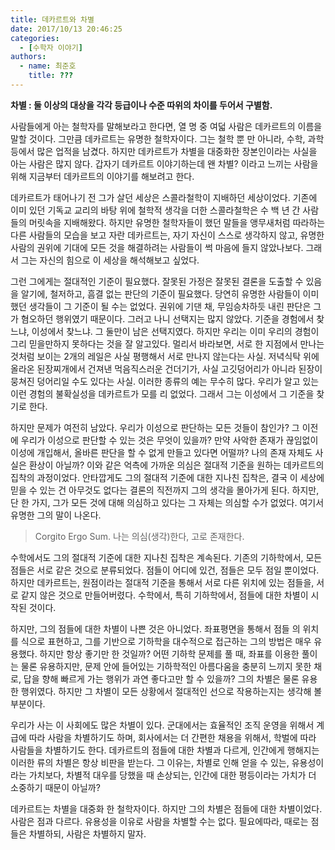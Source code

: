 ```yaml
---
title: 데카르트와 차별
date: 2017/10/13 20:46:25
categories:
  - [수학자 이야기]
authors:
  - name: 최준호
    title: ???
---
```


**차별 : 둘 이상의 대상을 각각 등급이나 수준 따위의 차이를 두어서 구별함.**

사람들에게 아는 철학자를 말해보라고 한다면, 열 명 중 여덟 사람은 데카르트의 이름을 말할 것이다. 그만큼 데카르트는 유명한 철학자이다. 그는 철학 뿐 만 아니라, 수학, 과학 등에서 많은 업적을 남겼다. 하지만 데카르트가 차별을 대중화한 장본인이라는 사실을 아는 사람은 많지 않다. 갑자기 데카르트 이야기하는데 왠 차별? 이라고 느끼는 사람을 위해 지금부터 데카르트의 이야기를 해보려고 한다.

데카르트가 태어나기 전 그가 살던 세상은 스콜라철학이 지배하던 세상이었다. 기존에 이미 있던 기독교 교리의 바탕 위에 철학적 생각을 더한 스콜라철학은 수 백 년 간 사람들의 머릿속을 지배해왔다. 하지만 유명한 철학자들이 했던 말들을 앵무새처럼 따라하는 다른 사람들의 모습을 보고 자란 데카르트는, 자기 자신이 스스로 생각하지 않고, 유명한 사람의 권위에 기대에 모든 것을 해결하려는 사람들이 썩 마음에 들지 않았나보다. 그래서 그는 자신의 힘으로 이 세상을 해석해보고 싶었다.

그런 그에게는 절대적인 기준이 필요했다. 잘못된 가정은 잘못된 결론을 도출할 수 있음을 알기에, 철저하고, 흠결 없는 판단의 기준이 필요했다. 당연히 유명한 사람들이 이미 했던 생각들이 그 기준이 될 수는 없었다. 권위에 기댄 채, 무임승차하듯 내린 판단은 그가 혐오하던 행위였기 때문이다. 그러고 나니 선택지는 많지 않았다. 기준을 경험에서 찾느냐, 이성에서 찾느냐. 그 둘만이 남은 선택지였다. 하지만 우리는 이미 우리의 경험이 그리 믿을만하지 못하다는 것을 잘 알고있다. 멀리서 바라보면, 서로 한 지점에서 만나는 것처럼 보이는 2개의 레일은 사실 평행해서 서로 만나지 않는다는 사실. 저녁식탁 위에 올라온 된장찌개에서 건져낸 먹음직스러운 건더기가, 사실 고깃덩어리가 아니라 된장이 뭉쳐진 덩어리일 수도 있다는 사실. 이러한 종류의 예는 무수히 많다. 우리가 알고 있는 이런 경험의 불확실성을 데카르트가 모를 리 없었다. 그래서 그는 이성에서 그 기준을 찾기로 한다.

하지만 문제가 여전히 남았다. 우리가 이성으로 판단하는 모든 것들이 참인가? 그 이전에 우리가 이성으로 판단할 수 있는 것은 무엇이 있을까? 만약 사악한 존재가 끊임없이 이성에 개입해서, 올바른 판단을 할 수 없게 만들고 있다면 어떨까? 나의 존재 자체도 사실은 환상이 아닐까? 이와 같은 억측에 가까운 의심은 절대적 기준을 원하는 데카르트의 집착의 과정이었다. 안타깝게도 그의 절대적 기준에 대한 지나친 집착은, 결국 이 세상에 믿을 수 있는 건 아무것도 없다는 결론의 직전까지 그의 생각을 몰아가게 된다. 하지만, 단 한 가지, 그가 모든 것에 대해 의심하고 있다는 그 자체는 의심할 수가 없었다. 여기서 유명한 그의 말이 나온다. ​

> Corgito Ergo Sum. 나는 의심(생각)한다, 고로 존재한다.

수학에서도 그의 절대적 기준에 대한 지나친 집착은 계속된다. 기존의 기하학에서, 모든 점들은 서로 같은 것으로 분류되었다. 점들이 어디에 있건, 점들은 모두 점일 뿐이었다. 하지만 데카르트는, 원점이라는 절대적 기준을 통해서 서로 다른 위치에 있는 점들을, 서로 같지 않은 것으로 만들어버렸다. 수학에서, 특히 기하학에서, 점들에 대한 차별이 시작된 것이다.

하지만, 그의 점들에 대한 차별이 나쁜 것은 아니었다. 좌표평면을 통해서 점들 의 위치를 식으로 표현하고, 그를 기반으로 기하학을 대수적으로 접근하는 그의 방법은 매우 유용했다. 하지만 항상 좋기만 한 것일까? 어떤 기하학 문제를 풀 때, 좌표를 이용한 풀이는 물론 유용하지만, 문제 안에 들어있는 기하학적인 아름다움을 충분히 느끼지 못한 채로, 답을 향해 빠르게 가는 행위가 과연 좋다고만 할 수 있을까? 그의 차별은 물론 유용한 행위였다. 하지만 그 차별이 모든 상황에서 절대적인 선으로 작용하는지는 생각해 볼 부분이다.

우리가 사는 이 사회에도 많은 차별이 있다. 군대에서는 효율적인 조직 운영을 위해서 계급에 따라 사람을 차별하기도 하며, 회사에서는 더 간편한 채용을 위해서, 학벌에 따라 사람들을 차별하기도 한다. 데카르트의 점들에 대한 차별과 다르게, 인간에게 행해지는 이러한 류의 차별은 항상 비판을 받는다. 그 이유는, 차별로 인해 얻을 수 있는, 유용성이라는 가치보다, 차별적 대우를 당했을 때 손상되는, 인간에 대한 평등이라는 가치가 더 소중하기 때문이 아닐까?

데카르트는 차별을 대중화 한 철학자이다. 하지만 그의 차별은 점들에 대한 차별이었다. 사람은 점과 다르다. 유용성을 이유로 사람을 차별할 수는 없다. 필요에따라, 때로는 점들은 차별하되, 사람은 차별하지 말자.
